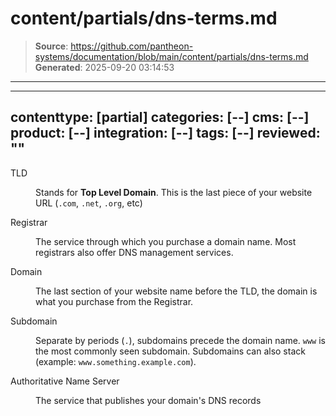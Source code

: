 # content/partials/dns-terms.md

> **Source**: https://github.com/pantheon-systems/documentation/blob/main/content/partials/dns-terms.md
> **Generated**: 2025-09-20 03:14:53

---

---
contenttype: [partial]
categories: [--]
cms: [--]
product: [--]
integration: [--]
tags: [--]
reviewed: ""
---


<dl>

<dt>TLD</dt>

<dd>

Stands for **Top Level Domain**. This is the last piece of your website URL (`.com`, `.net`, `.org`, etc)

</dd>

<dt>Registrar</dt>

<dd>

The service through which you purchase a domain name. Most registrars also offer DNS management services.

</dd>

<dt>Domain</dt>

<dd>

The last section of your website name before the TLD, the domain is what you purchase from the Registrar.

</dd>

<dt>Subdomain</dt>

<dd>

Separate by periods (`.`), subdomains precede the domain name. `www` is the most commonly seen subdomain. Subdomains can also stack (example: `www.something.example.com`).

</dd>

<dt>Authoritative Name Server</dt>

<dd>

The service that publishes your domain's DNS records

</dd>

</dl>
